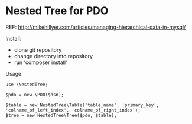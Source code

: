 Nested Tree for PDO
===================
REF: http://mikehillyer.com/articles/managing-hierarchical-data-in-mysql/


Install:
- clone git repository
- change directory into repository
- run 'composer install'

Usage:

	use \NestedTree;

	$pdo = new \PDO($dsn);

	$table = new NestedTree\Table('table_name', 'primary_key', 'colname_of_left_index', 'colname_of_right_index');
	$tree = new NestedTree\Tree($pdo, $table);

